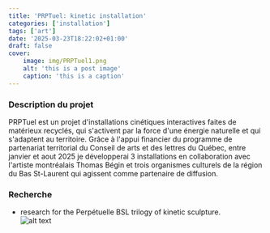 ```yaml
---
title: 'PRPTuel: kinetic installation'
categories: ['installation']
tags: ['art']
date: '2025-03-23T18:22:02+01:00'
draft: false
cover:
    image: img/PRPTuel1.png
    alt: 'this is a post image'
    caption: 'this is a caption'
---
```

### Description du projet

PRPTuel est un projet d'installations cinétiques interactives faites de matérieux recyclés, qui s'activent par la force d'une énergie naturelle et qui s'adaptent au territoire. 
Grâce à l'appui financier du programme de partenariat territorial du Conseil de arts et des lettres du Québec, entre janvier et aout 2025 je développerai 3 installations en collaboration avec l'artiste montréalais Thomas Bégin et trois organismes culturels de la région du Bas St-Laurent qui agissent comme partenaire de diffusion.  

### Recherche 
- research for the Perpétuelle BSL trilogy of kinetic sculpture.   
    ![alt text](/img/PRPTuel2.jpeg)